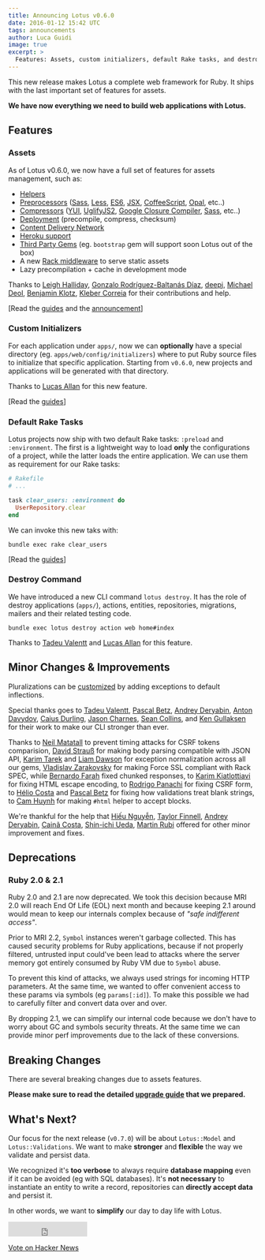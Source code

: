 ```yaml
---
title: Announcing Lotus v0.6.0
date: 2016-01-12 15:42 UTC
tags: announcements
author: Luca Guidi
image: true
excerpt: >
  Features: Assets, custom initializers, default Rake tasks, and destroy command.
---
```


This new release makes Lotus a complete web framework for Ruby.
It ships with the last important set of features for assets.

**We have now everything we need to build web applications with Lotus.**

## Features

### Assets

As of Lotus v0.6.0, we now have a full set of features for assets management, such as:

  * [Helpers](/guides/helpers/assets)
  * [Preprocessors](/guides/assets/preprocessors) ([Sass](http://sass-lang.com), [Less](http://lesscss.org), [ES6](http://es6-features.org), [JSX](https://jsx.github.io), [CoffeeScript](http://coffeescript.org), [Opal](http://opalrb.org), etc..)
  * [Compressors](/guides/assets/compressors) ([YUI](http://yui.github.io/yuicompressor), [UglifyJS2](http://lisperator.net/uglifyjs), [Google Closure Compiler](https://developers.google.com/closure/compiler), [Sass](http://sass-lang.com), etc..)
  * [Deployment](/guides/command-line/assets) (precompile, compress, checksum)
  * [Content Delivery Network](/guides/assets/content-delivery-network)
  * [Heroku support](/blog/2015-12-29-introducing-assets.html)
  * [Third Party Gems](/guides/assets/overview) (eg. `bootstrap` gem will support soon Lotus out of the box)
  * A new [Rack middleware](/guides/assets/overview) to serve static assets
  * Lazy precompilation + cache in development mode

Thanks to [Leigh Halliday](https://github.com/leighhalliday), [Gonzalo Rodríguez-Baltanás Díaz](https://github.com/Nerian), [deepj](https://github.com/deepj), [Michael Deol](https://github.com/michaeldeol), [Benjamin Klotz](https://github.com/tak1n), [Kleber Correia](https://github.com/klebervirgilio) for their contributions and help.

[Read the [guides](/guides/assets/overview) and the [announcement](/blog/2015-12-29-introducing-assets.html)]

### Custom Initializers

For each application under `apps/`, now we can **optionally** have a special directory (eg. `apps/web/config/initializers`) where to put Ruby source files to initialize that specific application.
Starting from `v0.6.0`, new projects and applications will be generated with that directory.

Thanks to [Lucas Allan](https://github.com/lucasallan) for this new feature.

[Read the [guides](/guides/applications/initializers)]

### Default Rake Tasks

Lotus projects now ship with two default Rake tasks: `:preload` and `:environment`.
The first is a lightweight way to load **only** the configurations of a project, while the latter loads the entire application.
We can use them as requirement for our Rake tasks:

```ruby
# Rakefile
# ...

task clear_users: :environment do
  UserRepository.clear
end
```

We can invoke this new taks with:

```shell
bundle exec rake clear_users
```

[Read the [guides](/guides/applications/rake)]

### Destroy Command

We have introduced a new CLI command `lotus destroy`.
It has the role of destroy applications (`apps/`), actions, entities, repositories, migrations, mailers and their related testing code.

```shell
bundle exec lotus destroy action web home#index
```

Thanks to [Tadeu Valentt](https://github.com/t4deu) and [Lucas Allan](https://github.com/lucasallan) for this feature.

## Minor Changes &amp; Improvements

Pluralizations can be [customized](https://github.com/lotus/utils/pull/90) by adding exceptions to default inflections.

Special thanks goes to [Tadeu Valentt](https://github.com/t4deu), [Pascal Betz](https://github.com/pascalbetz), [Andrey Deryabin](https://github.com/aderyabin), [Anton Davydov](https://github.com/davydovanton), [Caius Durling](https://github.com/caius), [Jason Charnes](https://github.com/jasoncharnes), [Sean Collins](https://github.com/cllns), and [Ken Gullaksen](https://github.com/kenglxn) for their work to make our CLI stronger than ever.

Thanks to [Neil Matatall](https://github.com/oreoshake) to prevent timing attacks for CSRF tokens comparision, [David Strauß](https://github.com/stravid) for making body parsing compatible with JSON API, [Karim Tarek](https://github.com/karimmtarek) and [Liam Dawson](https://github.com/liamdawson) for exception normalization across all our gems, [Vladislav Zarakovsky](https://github.com/vlazar) for making Force SSL compliant with Rack SPEC, while [Bernardo Farah](https://github.com/berfarah) fixed chunked responses, to [Karim Kiatlottiavi](https://github.com/constXife) for fixing HTML escape encoding, to [Rodrigo Panachi](https://github.com/rpanachi) for fixing CSRF form, to [Hélio Costa](https://github.com/hlegius) and [Pascal Betz](https://github.com/pascalbetz) for fixing how validations treat blank strings, to [Cam Huynh](https://github.com/huynhquancam) for making `#html` helper to accept blocks.

We're thankful for the help that [Hiếu Nguyễn](https://github.com/hieuk09), [Taylor Finnell](https://github.com/taylorfinnell), [Andrey Deryabin](https://github.com/aderyabin), [Cainã Costa](https://github.com/cfcosta), [Shin-ichi Ueda](https://github.com/skyriser), [Martin Rubi](https://github.com/cabeza-de-termo) offered for other minor improvement and fixes.

## Deprecations

### Ruby 2.0 &amp; 2.1

Ruby 2.0 and 2.1 are now deprecated.
We took this decision because MRI 2.0 will reach End Of Life (EOL) next month and because keeping 2.1 around would mean to keep our internals complex because of _"safe indifferent access"_.

Prior to MRI 2.2, `Symbol` instances weren't garbage collected.
This has caused security problems for Ruby applications, because if not properly filtered, untrusted input could've been lead to attacks where the server memory got entirely consumed by Ruby VM due to `Symbol` abuse.

To prevent this kind of attacks, we always used strings for incoming HTTP parameters.
At the same time, we wanted to offer convenient access to these params via symbols (eg `params[:id]`).
To make this possible we had to carefully filter and convert data over and over.

By dropping 2.1, we can simplify our internal code because we don't have to worry about GC and symbols security threats.
At the same time we can provide minor perf improvements due to the lack of these conversions.

## Breaking Changes

There are several breaking changes due to assets features.

**Please make sure to read the detailed [upgrade guide](/guides/upgrade-notes/v060) that we prepared.**

## What's Next?

Our focus for the next release (`v0.7.0`) will be about `Lotus::Model` and `Lotus::Validations`.
We want to make **stronger** and **flexible** the way we validate and persist data.

We recognized it's **too verbose** to always require **database mapping** even if it can be avoided (eg with SQL databases).
It's **not necessary** to instantiate an entity to write a record, repositories can **directly accept data** and persist it.

In other words, we want to **simplify** our day to day life with Lotus.

<div style="display: inline">

  <iframe src="https://ghbtns.com/github-btn.html?user=lotus&repo=lotus&type=star&count=true&size=large" frameborder="0" scrolling="0" width="160px" height="30px"></iframe>

  <a href="https://news.ycombinator.com/submit" class="hn-button" data-title="Announcing Lotus v0.6.0" data-url="http://lotusrb.org/blog/2016/01/12/announcing-lotus-060.html" data-count="horizontal" data-style="facebook">Vote on Hacker News</a>
  <script type="text/javascript">var HN=[];HN.factory=function(e){return function(){HN.push([e].concat(Array.prototype.slice.call(arguments,0)))};},HN.on=HN.factory("on"),HN.once=HN.factory("once"),HN.off=HN.factory("off"),HN.emit=HN.factory("emit"),HN.load=function(){var e="hn-button.js";if(document.getElementById(e))return;var t=document.createElement("script");t.id=e,t.src="//hn-button.herokuapp.com/hn-button.js";var n=document.getElementsByTagName("script")[0];n.parentNode.insertBefore(t,n)},HN.load();</script>
  <script type="text/javascript">
    reddit_url = "http://lotusrb.org/blog/2016/01/12/announcing-lotus-060.html";
  </script>
  <script type="text/javascript" src="//www.redditstatic.com/button/button1.js"></script>
</div>
